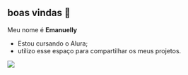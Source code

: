 ## boas vindas 🌠

Meu nome é **Emanuelly**

- Estou cursando o Alura;
- utilizo esse espaço para compartilhar os meus projetos.


![]([https://tenor.com/l7OnW2fidFB.gif](https://tenor.com/rbmfd590vsb.gif))
